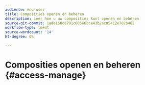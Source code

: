 ```yaml
---
audience: end-user
title: Composities openen en beheren
description: Leer hoe u uw composities kunt openen en beheren
source-git-commit: 1ade168de791c805e8bce43b2ac85412e782b482
workflow-type: tm+mt
source-wordcount: '14'
ht-degree: 0%

---
```



# Composities openen en beheren {#access-manage}


